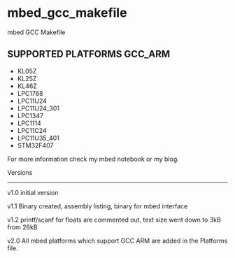 mbed_gcc_makefile
=============

mbed GCC Makefile

## SUPPORTED PLATFORMS GCC_ARM
* KL05Z
* KL25Z
* KL46Z
* LPC1768
* LPC11U24
* LPC11U24_301
* LPC1347
* LPC1114
* LPC11C24
* LPC11U35_401
* STM32F407

For more information check my mbed notebook or my blog.


Versions
*********************
v1.0
initial version

v1.1
Binary created, assembly listing, binary for mbed interface

v1.2
printf/scanf for floats are commented out, text size went down to 3kB from 26kB

v2.0
All mbed platforms which support GCC ARM are added in the Platforms file.
